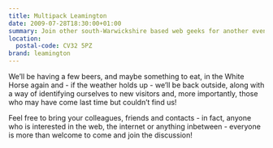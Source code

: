 ```yaml
---
title: Multipack Leamington
date: 2009-07-28T18:30:00+01:00
summary: Join other south-Warwickshire based web geeks for another evening of socialising and discussion about the internet at the second Leamington Multipack social.
location:
  postal-code: CV32 5PZ
brand: leamington
---
```

We’ll be having a few beers, and maybe something to eat, in the White Horse again and - if the weather holds up - we’ll be back outside, along with a way of identifying ourselves to new visitors and, more importantly, those who may have come last time but couldn’t find us!

Feel free to bring your colleagues, friends and contacts - in fact, anyone who is interested in the web, the internet or anything inbetween - everyone is more than welcome to come and join the discussion!
